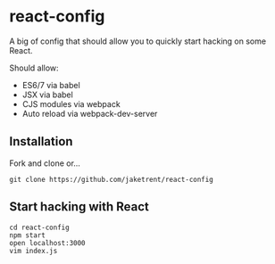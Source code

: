 # react-config

A big of config that should allow you to quickly start hacking on some React.

Should allow:

- ES6/7 via babel
- JSX via babel
- CJS modules via webpack
- Auto reload via webpack-dev-server

## Installation

Fork and clone or...

```
git clone https://github.com/jaketrent/react-config
```

## Start hacking with React

```
cd react-config
npm start
open localhost:3000
vim index.js
```
